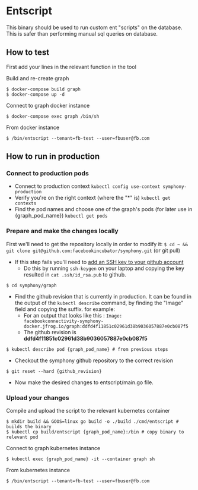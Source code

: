# Entscript

This binary should be used to run custom ent "scripts" on the database.
This is safer than performing manual sql queries on database.


## How to test

First add your lines in the relevant function in the tool

Build and re-create graph
```
$ docker-compose build graph
$ docker-compose up -d

```

Connect to graph docker instance
```
$ docker-compose exec graph /bin/sh
```

From docker instance
```
$ /bin/entscript --tenant=fb-test --user=fbuser@fb.com
```

## How to run in production

### Connect to production pods
- Connect to production context
```kubectl config use-context symphony-production```
- Verify you're on the right context (where the "*" is)
```kubectl get contexts``` 
- Find the pod names and choose one of the graph's pods (for later use in {graph_pod_name})
```kubectl get pods```

### Prepare and make the changes locally

First we'll need to get the repository locally in order to modify it:
```$ cd ~ && git clone git@github.com:facebookincubator/symphony.git``` (or git pull)
- If this step fails you'll need to [add an SSH key to your github account]([https://github.com/settings/keys](https://github.com/settings/keys))
  - Do this by running ```ssh-keygen``` on your laptop and copying the key resulted in ```cat .ssh/id_rsa.pub``` to github.
 

```$ cd symphony/graph``` 

- Find the github revision that is currently in production. It can be found in the output of the ```kubectl describe```  command, by finding the "Image" field and copying the suffix. for example:
  -  For an output that looks like this :  ```Image:          facebookconnectivity-symphony-docker.jfrog.io/graph:ddfd4f11851c02961d38b9036057887e0cb087f5```
  - The github revision is **ddfd4f11851c02961d38b9036057887e0cb087f5**
```
$ kubectl describe pod {graph_pod_name} # from previous steps
```

- Checkout the symphony github repository to the correct revision
```
$ git reset --hard {github_revision}
```
- Now make the desired changes to entscript/main.go file.

### Upload your changes

Compile and upload the script to the relevant kubernetes container
```
$ mkdir build && GOOS=linux go build -o ./build ./cmd/entscript # builds the binary
$ kubectl cp build/entscript {graph_pod_name}:/bin # copy binary to relevant pod
```

Connect to graph kubernetes instance
```
$ kubectl exec {graph_pod_name} -it --container graph sh
```
From kubernetes instance
```
$ /bin/entscript --tenant=fb-test --user=fbuser@fb.com
```